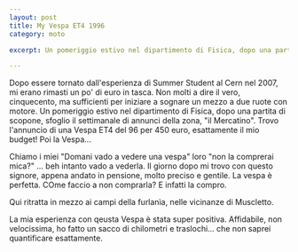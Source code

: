 ```yaml
---
layout: post
title: My Vespa ET4 1996
category: moto

excerpt: Un pomeriggio estivo nel dipartimento di Fisica, dopo una partita di scopone, sfoglio il settimanale di annunci della zona, "il Mercatino". Trovo l'annuncio di una Vespa ET4 del 96 per 450 euro, esattamente il mio budget! Poi la Vespa... 

---
```


Dopo essere tornato dall'esperienza di Summer Student al Cern nel 2007, mi erano rimasti un po' di euro in tasca. Non molti a dire il vero, cinquecento, ma sufficienti per iniziare a sognare un mezzo a due ruote con motore. 
Un pomeriggio estivo nel dipartimento di Fisica, dopo una partita di scopone, sfoglio il settimanale di annunci della zona, "il Mercatino". Trovo l'annuncio di una Vespa ET4 del 96 per 450 euro, esattamente il mio budget! Poi la Vespa... 

Chiamo i miei "Domani vado a vedere una vespa" loro "non la comprerai mica?" ...  beh intanto vado a vederla.
Il giorno dopo mi trovo con questo signore, appena andato in pensione, molto preciso e gentile. La vespa è perfetta. COme faccio a non comprarla? E infatti la compro.

Qui ritratta in mezzo ai campi della furlanìa, nelle vicinanze di Muscletto.


La mia esperienza con qeusta Vespa è stata super positiva. Affidabile, non velocissima, ho fatto un sacco di chilometri e traslochi... che non saprei quantificare esattamente. 

